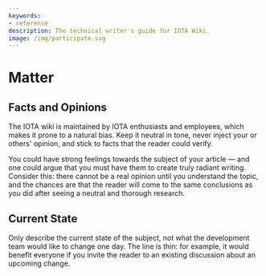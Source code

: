 ```yaml
---
keywords:
- reference
description: The technical writer's guide for IOTA Wiki.
image: /img/participate.svg
---
```


# Matter

## Facts and Opinions

The IOTA wiki is maintained by IOTA enthusiasts and employees, which makes it prone to a natural bias. Keep it neutral in tone, never inject your or others' opinion, and stick to facts that the reader could verify.

You could have strong feelings towards the subject of your article — and one could argue that you must have them to create truly radiant writing. Consider this: there cannot be a real opinion until you understand the topic, and the chances are that the reader will come to the same conclusions as you did after seeing a neutral and thorough research.

## Current State

Only describe the current state of the subject, not what the development team would like to change one day. The line is thin: for example, it would benefit everyone if you invite the reader to an existing discussion about an upcoming change.